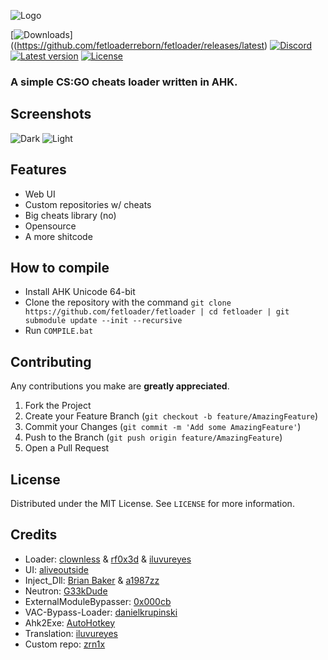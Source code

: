 
![Logo](https://i.imgur.com/eOSghI6.png)

[![Downloads](https://img.shields.io/github/downloads/fetloader/fetloader/total?style=flat-square)]((https://github.com/fetloaderreborn/fetloader/releases/latest)
[![Discord](https://img.shields.io/discord/837540892411691008?label=discord&style=flat-square)](https://discord.gg/bSgZxY3rQm)
[![Latest version](https://img.shields.io/github/v/release/fetloader/fetloader?label=latest%20version&style=flat-square)](https://github.com/fetloaderreborn/fetloader/releases/latest)
[![License](https://img.shields.io/github/license/fetloader/fetloader?style=flat-square)](https://github.com/fetloaderreborn/fetloader/blob/main/LICENSE)
### A simple CS:GO cheats loader written in AHK.

## Screenshots
![Dark](https://fetloader.xyz/dark.png) ![Light](https://fetloader.xyz/light.png)


## Features
- Web UI
- Custom repositories w/ cheats
- Big cheats library (no)
- Opensource
- A more shitcode

## How to compile
- Install AHK Unicode 64-bit
- Clone the repository with the command `git clone https://github.com/fetloader/fetloader | cd fetloader | git submodule update --init --recursive`
- Run `COMPILE.bat`

## Contributing

Any contributions you make are **greatly appreciated**.

1. Fork the Project
2. Create your Feature Branch (`git checkout -b feature/AmazingFeature`)
3. Commit your Changes (`git commit -m 'Add some AmazingFeature'`)
4. Push to the Branch (`git push origin feature/AmazingFeature`)
5. Open a Pull Request

## License

Distributed under the MIT License. See `LICENSE` for more information.


## Credits
- Loader: [clownless](https://clownless.xyz) & [rf0x3d](https://rf0x3d.su) & [iluvureyes](https://t.me/iluvureyes)
- UI: [aliveoutside](https://github.com/aliveoutside)
- Inject_Dll: [Brian Baker](https://github.com/Fooly-Cooly) & [a1987zz](https://github.com/a1987zz)
- Neutron: [G33kDude](https://github.com/G33kDude/Neutron.ahk)
- ExternalModuleBypasser: [0x000cb](https://github.com/0x000cb)
- VAC-Bypass-Loader: [danielkrupinski](https://github.com/danielkrupinski/VAC-Bypass-Loader)
- Ahk2Exe: [AutoHotkey](https://github.com/AutoHotkey/Ahk2Exe)
- Translation: [iluvureyes](https://t.me/iluvureyes)
- Custom repo: [zrn1x](https://github.com/oliyase)
